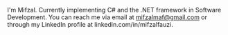 I'm Mifzal. Currently implementing C# and the .NET framework in Software Development. You can reach me via email at mifzalmaf@gmail.com or through my LinkedIn profile at linkedin.com/in/mifzalfauzi.

